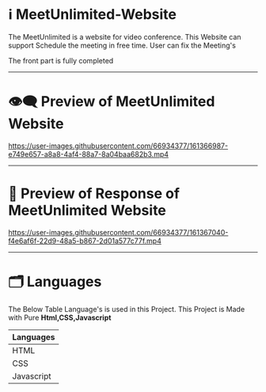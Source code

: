 # ℹ️ MeetUnlimited-Website

The MeetUnlimited is a website for video conference. This Website can support Schedule the meeting in free time. User can fix the Meeting's

The front part is fully completed

---

# 👁️‍🗨️ Preview of MeetUnlimited Website

https://user-images.githubusercontent.com/66934377/161366987-e749e657-a8a8-4af4-88a7-8a04baa682b3.mp4

---

# 📱 Preview of Response of MeetUnlimited Website

https://user-images.githubusercontent.com/66934377/161367040-f4e6af6f-22d9-48a5-b867-2d01a577c77f.mp4

---

# 🗂️ Languages 

The Below Table Language's is used in this Project. This Project is Made with Pure **Html,CSS,Javascript**

| Languages  | 
| ------------- |
| HTML  | 
| CSS  | 
| Javascript  | 


